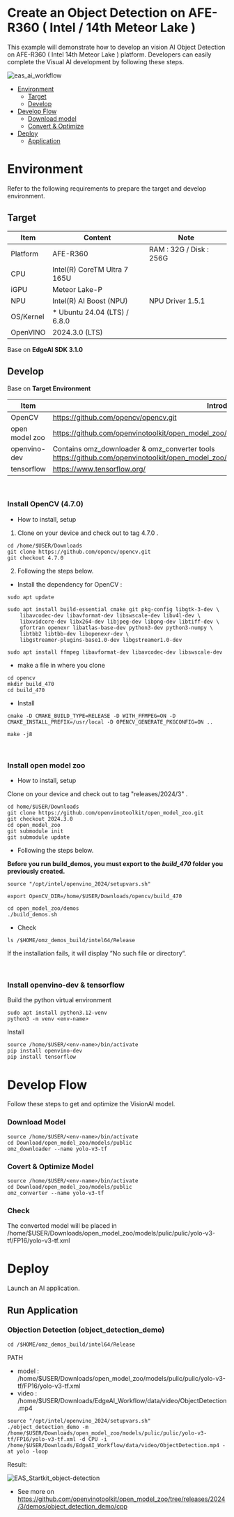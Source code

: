 # Create an Object Detection on AFE-R360 ( Intel / 14th Meteor Lake )
This example will demonstrate how to develop an vision AI Object Detection on AFE-R360 ( Intel 14th Meteor Lake ) platform.
Developers can easily complete the Visual AI development by following these steps.

![eas_ai_workflow](assets/eas_startkit_afe-r360.png)

- [Environment](#Environment)
  - [Target](#Target)
  - [Develop](#Develop) 
- [Develop Flow](#DevelopFlow)
  - [Download model](#DownloadModel)
  - [Convert & Optimize](#Covert_Optimize) 
- [Deploy](#Deploy)
  - [Application](#Application)

<a name="Environment"/>

# Environment
Refer to the following requirements to prepare the target and develop environment.

<a name="Target"/>

## Target
| Item | Content | Note |
| -------- | -------- | -------- |
| Platform |   AFE-R360  |   RAM : 32G / Disk : 256G   |
| CPU  |   Intel(R) CoreTM Ultra 7 165U |  |
| iGPU | Meteor Lake-P | |
| NPU | Intel(R) AI Boost (NPU) | NPU Driver 1.5.1 |
| OS/Kernel | * Ubuntu 24.04 (LTS) / 6.8.0 |  |
| OpenVINO | 2024.3.0 (LTS) | |

Base on **EdgeAI SDK 3.1.0**

<a name="Develop"/>

## Develop

Base on **Target Environment**

| Item | Introduction | Version |
| -------- | -------- | -------- |
| OpenCV | https://github.com/opencv/opencv.git    | 4.7.0 |
| open model zoo  | https://github.com/openvinotoolkit/open_model_zoo/tree/releases/2024/3   | 2024.3.0  |
| openvino-dev  | Contains omz_downloader & omz_converter tools<br>https://github.com/openvinotoolkit/open_model_zoo/blob/releases/2024/3/tools/model_tools/README.md  | |
| tensorflow  | https://www.tensorflow.org/   | |

<br/>

### Install OpenCV (4.7.0)
- How to install, setup
1. Clone on your device and check out to tag 4.7.0 .

```
cd /home/$USER/Downloads
git clone https://github.com/opencv/opencv.git
git checkout 4.7.0
```

2. Following the steps below.

- Install the dependency for OpenCV :
```
sudo apt update

sudo apt install build-essential cmake git pkg-config libgtk-3-dev \
    libavcodec-dev libavformat-dev libswscale-dev libv4l-dev \
    libxvidcore-dev libx264-dev libjpeg-dev libpng-dev libtiff-dev \
    gfortran openexr libatlas-base-dev python3-dev python3-numpy \
    libtbb2 libtbb-dev libopenexr-dev \
    libgstreamer-plugins-base1.0-dev libgstreamer1.0-dev

sudo apt install ffmpeg libavformat-dev libavcodec-dev libswscale-dev
```
- make a file in where you clone
```
cd opencv
mkdir build_470
cd build_470
```
- Install
```
cmake -D CMAKE_BUILD_TYPE=RELEASE -D WITH_FFMPEG=ON -D CMAKE_INSTALL_PREFIX=/usr/local -D OPENCV_GENERATE_PKGCONFIG=ON ..

make -j8
```
<br/>

### Install open model zoo
- How to install, setup

Clone on your device and check out to tag "releases/2024/3" .
```
cd home/$USER/Downloads
git clone https://github.com/openvinotoolkit/open_model_zoo.git
git checkout 2024.3.0
cd open_model_zoo
git submodule init
git submodule update
```

- Following the steps below.

**Before you run build_demos, you must export to the *build_470* folder you previously created.**
```
source "/opt/intel/openvino_2024/setupvars.sh"
```
```
export OpenCV_DIR=/home/$USER/Downloads/opencv/build_470
```
```
cd open_model_zoo/demos
./build_demos.sh
```
- Check
```
ls /$HOME/omz_demos_build/intel64/Release
```
If the installation fails, it will display ”No such file or directory”.

<br/>

### Install openvino-dev & tensorflow
Build the python virtual environment
```
sudo apt install python3.12-venv
python3 -m venv <env-name>
```
Install
```
source /home/$USER/<env-name>/bin/activate
pip install openvino-dev
pip install tensorflow
```

<a name="DevelopFlow"/>

# Develop Flow
Follow these steps to get and optimize the VisionAI model. <br>

<a name="DownloadModel"/>

### Download Model
```
source /home/$USER/<env-name>/bin/activate
cd Download/open_model_zoo/models/public
omz_downloader --name yolo-v3-tf
```

<a name="Covert_Optimize"/>

### Covert & Optimize Model
```
source /home/$USER/<env-name>/bin/activate
cd Download/open_model_zoo/models/public
omz_converter --name yolo-v3-tf
```
### Check
The converted model will be placed in /home/$USER/Downloads/open_model_zoo/models/pulic/pulic/yolo-v3-tf/FP16/yolo-v3-tf.xml


<a name="Deploy"/>

# Deploy
Launch an AI application.

<a name="Application"/>

## Run Application
### Objection Detection (object_detection_demo)

```
cd /$HOME/omz_demos_build/intel64/Release
```

PATH
- model : /home/$USER/Downloads/open_model_zoo/models/pulic/pulic/yolo-v3-tf/FP16/yolo-v3-tf.xml
- video : /home/$USER/Downloads/EdgeAI_Workflow/data/video/ObjectDetection.mp4

```
source "/opt/intel/openvino_2024/setupvars.sh"
./object_detection_demo -m /home/$USER/Downloads/open_model_zoo/models/pulic/pulic/yolo-v3-tf/FP16/yolo-v3-tf.xml -d CPU -i /home/$USER/Downloads/EdgeAI_Workflow/data/video/ObjectDetection.mp4 -at yolo -loop
```

Result:

![EAS_Startkit_object-detection](assets/EAS_Startkit_object-detection.png)

- See more on
https://github.com/openvinotoolkit/open_model_zoo/tree/releases/2024/3/demos/object_detection_demo/cpp
